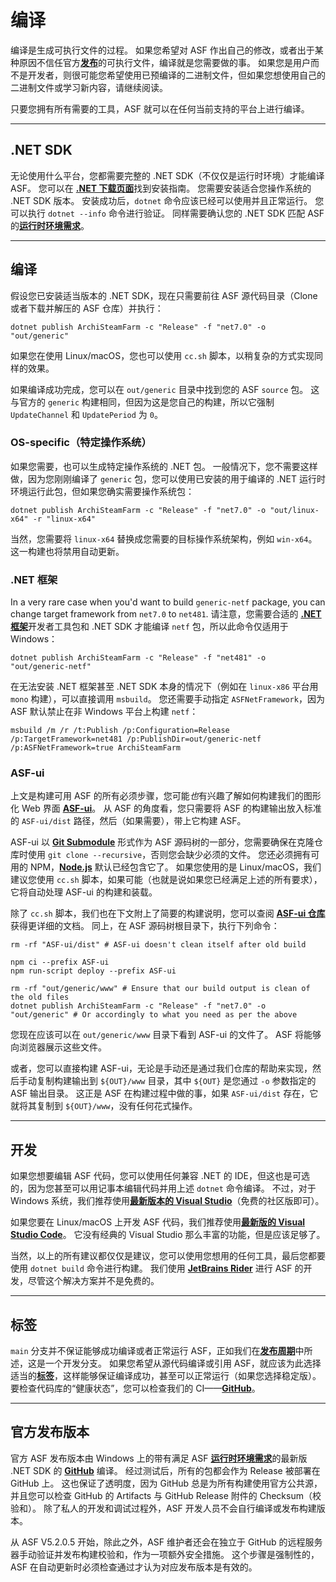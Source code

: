 # 编译

编译是生成可执行文件的过程。 如果您希望对 ASF 作出自己的修改，或者出于某种原因不信任官方&#8203;**[发布](https://github.com/JustArchiNET/ArchiSteamFarm/releases)**&#8203;的可执行文件，编译就是您需要做的事。 如果您是用户而不是开发者，则很可能您希望使用已预编译的二进制文件，但如果您想使用自己的二进制文件或学习新内容，请继续阅读。

只要您拥有所有需要的工具，ASF 就可以在任何当前支持的平台上进行编译。

---

## .NET SDK

无论使用什么平台，您都需要完整的 .NET SDK（不仅仅是运行时环境）才能编译 ASF。 您可以在 **[.NET 下载页面](https://dotnet.microsoft.com/download)**&#8203;找到安装指南。 您需要安装适合您操作系统的 .NET SDK 版本。 安装成功后，`dotnet` 命令应该已经可以使用并且正常运行。 您可以执行 `dotnet --info` 命令进行验证。 同样需要确认您的 .NET SDK 匹配 ASF 的&#8203;**[运行时环境需求](https://github.com/JustArchiNET/ArchiSteamFarm/wiki/Compatibility-zh-CN#运行时环境需求)**。

---

## 编译

假设您已安装适当版本的 .NET SDK，现在只需要前往 ASF 源代码目录（Clone 或者下载并解压的 ASF 仓库）并执行：

```shell
dotnet publish ArchiSteamFarm -c "Release" -f "net7.0" -o "out/generic"
```

如果您在使用 Linux/macOS，您也可以使用 `cc.sh` 脚本，以稍复杂的方式实现同样的效果。

如果编译成功完成，您可以在 `out/generic` 目录中找到您的 ASF `source` 包。 这与官方的 `generic` 构建相同，但因为这是您自己的构建，所以它强制 `UpdateChannel` 和 `UpdatePeriod` 为 `0`。

### OS-specific（特定操作系统）

如果您需要，也可以生成特定操作系统的 .NET 包。 一般情况下，您不需要这样做，因为您刚刚编译了 `generic` 包，您可以使用已安装的用于编译的 .NET 运行时环境运行此包，但如果您确实需要操作系统包：

```shell
dotnet publish ArchiSteamFarm -c "Release" -f "net7.0" -o "out/linux-x64" -r "linux-x64"
```

当然，您需要将 `linux-x64` 替换成您需要的目标操作系统架构，例如 `win-x64`。 这一构建也将禁用自动更新。

### .NET 框架

In a very rare case when you'd want to build `generic-netf` package, you can change target framework from `net7.0` to `net481`. 请注意，您需要合适的 **[.NET 框架](https://dotnet.microsoft.com/download/visual-studio-sdks)**&#8203;开发者工具包和 .NET SDK 才能编译 `netf` 包，所以此命令仅适用于 Windows：

```shell
dotnet publish ArchiSteamFarm -c "Release" -f "net481" -o "out/generic-netf"
```

在无法安装 .NET 框架甚至 .NET SDK 本身的情况下（例如在 `linux-x86` 平台用 `mono` 构建），可以直接调用 `msbuild`。 您还需要手动指定 `ASFNetFramework`，因为 ASF 默认禁止在非 Windows 平台上构建 `netf`：

```shell
msbuild /m /r /t:Publish /p:Configuration=Release /p:TargetFramework=net481 /p:PublishDir=out/generic-netf /p:ASFNetFramework=true ArchiSteamFarm
```

### ASF-ui

上文是构建可用 ASF 的所有必须步骤，您可能*也*有兴趣了解如何构建我们的图形化 Web 界面 **[ASF-ui](https://github.com/JustArchiNET/ArchiSteamFarm/wiki/IPC-zh-CN#asf-ui)**。 从 ASF 的角度看，您只需要将 ASF 的构建输出放入标准的 `ASF-ui/dist` 路径，然后（如果需要），带上它构建 ASF。

ASF-ui 以 **[Git Submodule](https://git-scm.com/book/en/v2/Git-Tools-Submodules)** 形式作为 ASF 源码树的一部分，您需要确保在克隆仓库时使用 `git clone --recursive`，否则您会缺少必须的文件。 您还必须拥有可用的 NPM，**[Node.js](https://nodejs.org)** 默认已经包含它了。 如果您使用的是 Linux/macOS，我们建议您使用 `cc.sh` 脚本，如果可能（也就是说如果您已经满足上述的所有要求），它将自动处理 ASF-ui 的构建和装载。

除了 `cc.sh` 脚本，我们也在下文附上了简要的构建说明，您可以查阅 **[ASF-ui 仓库](https://github.com/JustArchiNET/ASF-ui)**&#8203;获得更详细的文档。 同上，在 ASF 源码树根目录下，执行下列命令：

```shell
rm -rf "ASF-ui/dist" # ASF-ui doesn't clean itself after old build

npm ci --prefix ASF-ui
npm run-script deploy --prefix ASF-ui

rm -rf "out/generic/www" # Ensure that our build output is clean of the old files
dotnet publish ArchiSteamFarm -c "Release" -f "net7.0" -o "out/generic" # Or accordingly to what you need as per the above
```

您现在应该可以在 `out/generic/www` 目录下看到 ASF-ui 的文件了。 ASF 将能够向浏览器展示这些文件。

或者，您可以直接构建 ASF-ui，无论是手动还是通过我们仓库的帮助来实现，然后手动复制构建输出到 `${OUT}/www` 目录，其中 `${OUT}` 是您通过 `-o` 参数指定的 ASF 输出目录。 这正是 ASF 在构建过程中做的事，如果 `ASF-ui/dist` 存在，它就将其复制到 `${OUT}/www`，没有任何花式操作。

---

## 开发

如果您想要编辑 ASF 代码，您可以使用任何兼容 .NET 的 IDE，但这也是可选的，因为您甚至可以用记事本编辑代码并用上述 `dotnet` 命令编译。 不过，对于 Windows 系统，我们推荐使用&#8203;**[最新版本的 Visual Studio](https://visualstudio.microsoft.com/downloads)**（免费的社区版即可）。

如果您要在 Linux/macOS 上开发 ASF 代码，我们推荐使用[**最新版的 Visual Studio Code**](https://code.visualstudio.com/download)。 它没有经典的 Visual Studio 那么丰富的功能，但是应该足够了。

当然，以上的所有建议都仅仅是建议，您可以使用您想用的任何工具，最后您都要使用 `dotnet build` 命令进行构建。 我们使用 **[JetBrains Rider](https://www.jetbrains.com/rider)** 进行 ASF 的开发，尽管这个解决方案并不是免费的。

---

## 标签

`main` 分支并不保证能够成功编译或者正常运行 ASF，正如我们在&#8203;**[发布周期](https://github.com/JustArchiNET/ArchiSteamFarm/wiki/Release-cycle-zh-CN)**&#8203;中所述，这是一个开发分支。 如果您希望从源代码编译或引用 ASF，就应该为此选择适当的&#8203;**[标签](https://github.com/JustArchiNET/ArchiSteamFarm/tags)**，这样能够保证编译成功，甚至可以正常运行（如果您选择稳定版）。 要检查代码库的“健康状态”，您可以检查我们的 CI——**[GitHub](https://github.com/JustArchiNET/ArchiSteamFarm/actions/workflows/ci.yml?query=branch%3Amain)**。

---

## 官方发布版本

官方 ASF 发布版本由 Windows 上的带有满足 ASF **[运行时环境需求](https://github.com/JustArchiNET/ArchiSteamFarm/wiki/Compatibility-zh-CN#运行时环境需求)**&#8203;的最新版 .NET SDK 的 **[GitHub](https://github.com/JustArchiNET/ArchiSteamFarm/actions)** 编译。 经过测试后，所有的包都会作为 Release 被部署在 GitHub 上。 这也保证了透明度，因为 GitHub 总是为所有构建使用官方公共源，并且您可以检查 GitHub 的 Artifacts 与 GitHub Release 附件的 Checksum（校验和）。 除了私人的开发和调试过程外，ASF 开发人员不会自行编译或发布构建版本。

从 ASF V5.2.0.5 开始，除此之外，ASF 维护者还会在独立于 GitHub 的远程服务器手动验证并发布构建校验和，作为一项额外安全措施。 这个步骤是强制性的，ASF 在自动更新时必须检查通过才认为对应发布版本是有效的。